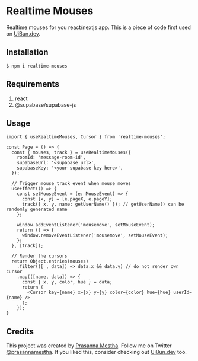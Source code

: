 # Realtime Mouses

Realtime mouses for you react/nextjs app. This is a piece of code first used on [UiBun.dev](https://uibun.dev).

## Installation

```
$ npm i realtime-mouses
```

## Requirements

1. react
2. @supabase/supabase-js

## Usage

```
import { useRealtimeMouses, Cursor } from 'realtime-mouses';

const Page = () => {
  const { mouses, track } = useRealtimeMouses({
    roomId: 'message-room-id',
    supabaseUrl: '<supabase url>',
    supabaseKey: '<your supabase key here>',
  });

  // Trigger mouse track event when mouse moves
  useEffect(() => {
    const setMouseEvent = (e: MouseEvent) => {
      const [x, y] = [e.pageX, e.pageY];
      track({ x, y, name: getUserName() }); // getUserName() can be randomly generated name
    };

    window.addEventListener('mousemove', setMouseEvent);
    return () => {
      window.removeEventListener('mousemove', setMouseEvent);
    };
  }, [track]);

  // Render the cursors
  return Object.entries(mouses)
    .filter(([_, data]) => data.x && data.y) // do not render own cursor
    .map(([name, data]) => {
      const { x, y, color, hue } = data;
      return (
        <Cursor key={name} x={x} y={y} color={color} hue={hue} userId={name} />
      );
    });
}
```

## Credits

This project was created by [Prasanna Mestha](https://prasannamestha.com). Follow me on Twitter [@prasannamestha](https://twitter.com/prasannamestha). If you liked this, consider checking out [UiBun.dev](https://uibun.dev) too.
